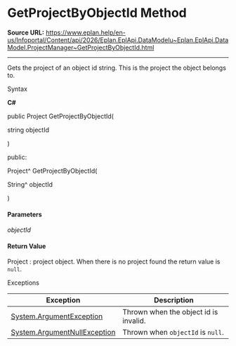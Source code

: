 # GetProjectByObjectId Method

**Source URL:** https://www.eplan.help/en-us/Infoportal/Content/api/2026/Eplan.EplApi.DataModelu~Eplan.EplApi.DataModel.ProjectManager~GetProjectByObjectId.html

---

Gets the project of an object id string. This is the project the object belongs to.

Syntax

**C#**



public Project GetProjectByObjectId( 

   string objectId

)

public:

Project^ GetProjectByObjectId( 

   String^ objectId

)


#### Parameters

*objectId*

#### Return Value

Project : project object. When there is no project found the return value is `null`.

Exceptions

| Exception | Description |
| --- | --- |
| [System.ArgumentException](#) | Thrown when the object id is invalid. |
| [System.ArgumentNullException](#) | Thrown when `objectId` is `null`. |
